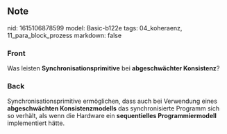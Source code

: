 ## Note
nid: 1615106878599
model: Basic-b122e
tags: 04_koheraenz, 11_para_block_prozess
markdown: false

### Front
Was leisten <b>Synchronisationsprimitive</b> bei <b>abgeschwächter
Konsistenz</b>?

### Back
Synchronisationsprimitive ermöglichen, dass auch bei Verwendung
eines <b>abgeschwächten Konsistenzmodells</b> das synchronisierte
Programm sich so verhält, als wenn die Hardware ein
<b>sequentielles Programmiermodell</b> implementiert hätte.

